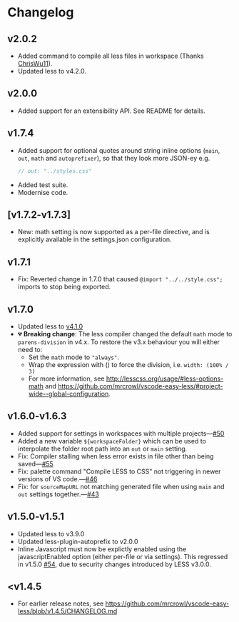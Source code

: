 # Changelog

## v2.0.2

- Added command to compile all less files in workspace (Thanks [ChrisWu11](https://github.com/mrcrowl/vscode-easy-less/pull/107)).
- Updated less to v4.2.0.

## v2.0.0

- Added support for an extensibility API. See README for details.

## v1.7.4

- Added support for optional quotes around string inline options (`main`, `out`, `math` and `autoprefixer`), so that they look more JSON-ey e.g.
  ```javascript
  // out: "../styles.css"
  ```
- Added test suite.
- Modernise code.

## [v1.7.2-v1.7.3]

- New: math setting is now supported as a per-file directive, and is explicitly available in the settings.json configuration.

## v1.7.1

- Fix: Reverted change in 1.7.0 that caused `@import "../../style.css";` imports to stop being exported.

## v1.7.0

- Updated less to [v4.1.0](https://github.com/less/less.js/blob/master/CHANGELOG.md)
- 💔 **Breaking change**: The less compiler changed the default `math` mode to `parens-division` in v4.x. To restore the v3.x behaviour you will either need to:
  - Set the `math` mode to `"always"`.
  - Wrap the expression with () to force the division, i.e. `width: (100% / 3)`
  - For more information, see http://lesscss.org/usage/#less-options-math and https://github.com/mrcrowl/vscode-easy-less/#project-wide--global-configuration.

## v1.6.0-v1.6.3

- Added support for settings in workspaces with multiple projects—[#50](https://github.com/mrcrowl/vscode-easy-less/issues/50)
- Added a new variable `${workspaceFolder}` which can be used to interpolate the folder root path into an `out` or `main` setting.
- Fix: Compiler stalling when less error exists in file other than being saved—[#55](https://github.com/mrcrowl/vscode-easy-less/issues/55)
- Fix: palette command "Compile LESS to CSS" not triggering in newer versions of VS code.—[#46](https://github.com/mrcrowl/vscode-easy-less/issues/46)
- Fix: for `sourceMapURL` not matching generated file when using `main` and `out` settings together.—[#43](https://github.com/mrcrowl/vscode-easy-less/issues/43)

## v1.5.0-v1.5.1

- Updated less to v3.9.0
- Updated less-plugin-autoprefix to v2.0.0
- Inline Javascript must now be explictly enabled using the javascriptEnabled option (either per-file or via settings). This regressed in v1.5.0 [#54](https://github.com/mrcrowl/vscode-easy-less/issues/54), due to security changes introduced by LESS v3.0.0.

## <v1.4.5

- For earlier release notes, see https://github.com/mrcrowl/vscode-easy-less/blob/v1.4.5/CHANGELOG.md
